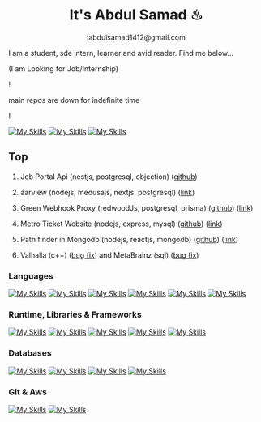 <!-- ![Screenshot from 2023-01-25 22-47-20](https://user-images.githubusercontent.com/62374784/216936366-4d4c0e98-73f6-4c43-bc6c-b3b0e093dcfb.png) -->

<h1 align="center">It's Abdul Samad ♨</h1>
<p align="center">iabdulsamad1412@gmail.com</p>

I am a student, sde intern, learner and avid reader. Find me below...

(I am Looking for Job/Internship)


!

main repos are down for indefinite time

!


[![My Skills](https://skillicons.dev/icons?i=stackoverflow)](https://stackoverflow.com/users/13087086/mr-loop)
[![My Skills](https://skillicons.dev/icons?i=linkedin)](https://www.linkedin.com/in/abs1412/)
[![My Skills](https://skillicons.dev/icons?i=devto)](https://dev.to/iabdsam)

## Top
1. Job Portal Api (nestjs, postgresql, objection) ([github](https://github.com/mr-loop-1/job-portal-nestjs))

2. aarview (nodejs, medusajs, nextjs, postgresql) ([link](https://aarview.com))

3. Green Webhook Proxy (redwoodJs, postgresql, prisma) ([github](https://github.com/mr-loop-1/green-webhook)) ([link](https://greenwebhook.netlify.app/))

4. Metro Ticket Website (nodejs, express, mysql) ([github](https://github.com/mr-loop-1/Metro-Ticket-App-sql)) ([link](http://metro-mysql-dev.ap-south-1.elasticbeanstalk.com))

5. Path finder in Mongodb (nodejs, reactjs, mongodb) ([github](https://github.com/mr-loop-1/Rail-Path-Finder-mongo)) ([link](http://railpathfinder.herokuapp.com/))

6. Valhalla (c++) ([bug fix](https://github.com/valhalla/valhalla/pull/3590)) and MetaBrainz (sql) ([bug fix](https://github.com/metabrainz/bookbrainz-site/pull/982))

### Languages
[![My Skills](https://skillicons.dev/icons?i=c)](https://en.cppreference.com/w/c)
[![My Skills](https://skillicons.dev/icons?i=cpp)](https://isocpp.org/)
[![My Skills](https://skillicons.dev/icons?i=python)](https://www.python.org/)
[![My Skills](https://skillicons.dev/icons?i=js)](https://developer.mozilla.org/en-US/docs/Web/JavaScript)
[![My Skills](https://skillicons.dev/icons?i=ts)](https://www.typescriptlang.org/)
[![My Skills](https://skillicons.dev/icons?i=go)](https://go.dev/)

### Runtime, Libraries & Frameworks
[![My Skills](https://skillicons.dev/icons?i=nodejs)](https://nodejs.org/)
[![My Skills](https://skillicons.dev/icons?i=express)](https://expressjs.com/)
[![My Skills](https://skillicons.dev/icons?i=nestjs)](https://nestjs.com/)
[![My Skills](https://skillicons.dev/icons?i=react)](https://react.dev/)
[![My Skills](https://skillicons.dev/icons?i=nextjs)](https://nextjs.org/)

### Databases
[![My Skills](https://skillicons.dev/icons?i=mysql)](https://www.mysql.com/)
[![My Skills](https://skillicons.dev/icons?i=postgres)](https://www.postgresql.org/)
[![My Skills](https://skillicons.dev/icons?i=mongodb)](https://www.mongodb.com/)
[![My Skills](https://skillicons.dev/icons?i=redis)](https://redis.io/)

### Git & Aws
[![My Skills](https://skillicons.dev/icons?i=git)](https://git-scm.com/)
[![My Skills](https://skillicons.dev/icons?i=aws)](https://aws.amazon.com/)


<!--
**mr-loop-1/mr-loop-1** is a ✨ _special_ ✨ repository because its `README.md` (this file) appears on your GitHub profile.

Here are some ideas to get you started:

- 🔭 I’m currently working on ...
- 🌱 I’m currently learning ...
- 👯 I’m looking to collaborate on ...
- 🤔 I’m looking for help with ...
- 💬 Ask me about ...
- 📫 How to reach me: ...
- 😄 Pronouns: ...
- ⚡ Fun fact: ...
-->

